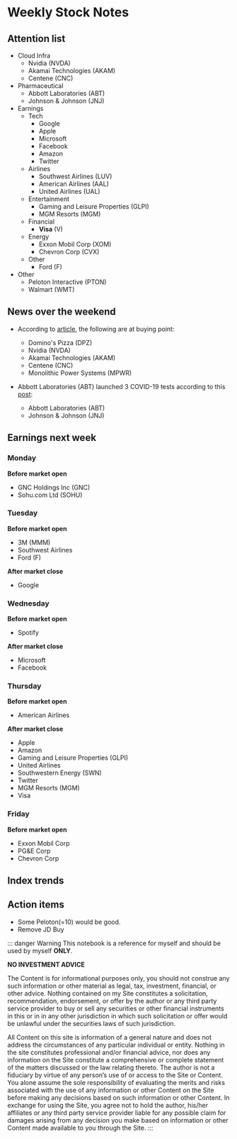 # Weekly Stock Notes

## Attention list

- Cloud Infra
  - Nvidia (NVDA)
  - Akamai Technologies (AKAM)
  - Centene (CNC)
- Pharmaceutical
  - Abbott Laboratories (ABT)
  - Johnson & Johnson (JNJ)
- Earnings
  - Tech
    - Google
    - Apple
    - Microsoft
    - Facebook
    - Amazon
    - Twitter
  - Airlines
    - Southwest Airlines (LUV)
    - American Airlines (AAL)
    - United Airlines (UAL)
  - Entertainment
    - Gaming and Leisure Properties (GLPI)
    - MGM Resorts (MGM)
  - Financial
    - **Visa** (V)
  - Energy
    - Exxon Mobil Corp (XOM)
    - Chevron Corp (CVX)
  - Other
    - Ford (F)
- Other
  - Peloton Interactive (PTON)
  - Walmart (WMT)

## News over the weekend

- According to [article](https://www.investors.com/news/coronavirus-market-rally-nvidia-stock-dominos-stock-near-buy-points/?src=A00220&yptr=yahoo), the following are at buying point:

  - Domino's Pizza (DPZ)
  - Nvidia (NVDA)
  - Akamai Technologies (AKAM)
  - Centene (CNC)
  - Monolithic Power Systems (MPWR)

- Abbott Laboratories (ABT) launched 3 COVID-19 tests according to this [post](https://www.investors.com/news/technology/abt-stock-buy-now/?src=A00220&yptr=yahoo):
  - Abbott Laboratories (ABT)
  - Johnson & Johnson (JNJ)

## Earnings next week

### Monday

**Before market open**

- GNC Holdings Inc (GNC)
- Sohu.com Ltd (SOHU)

### Tuesday

**Before market open**

- 3M (MMM)
- Southwest Airlines
- Ford (F)

**After market close**

- Google

### Wednesday

**Before market open**

- Spotify

**After market close**

- Microsoft
- Facebook

### Thursday

**Before market open**

- American Airlines

**After market close**

- Apple
- Amazon
- Gaming and Leisure Properties (GLPI)
- United Airlines
- Southwestern Energy (SWN)
- Twitter
- MGM Resorts (MGM)
- Visa

### Friday

**Before market open**

- Exxon Mobil Corp
- PG&E Corp
- Chevron Corp

## Index trends

## Action items

- Some Peloton(=10) would be good.
- Remove JD Buy

::: danger Warning
This notebook is a reference for myself and should be used by myself **ONLY**.

**NO INVESTMENT ADVICE**

The Content is for informational purposes only, you should not construe any such information or other material as legal, tax, investment, financial, or other advice. Nothing contained on my Site constitutes a solicitation, recommendation, endorsement, or offer by the author or any third party service provider to buy or sell any securities or other financial instruments in this or in in any other jurisdiction in which such solicitation or offer would be unlawful under the securities laws of such jurisdiction.

All Content on this site is information of a general nature and does not address the circumstances of any particular individual or entity. Nothing in the site constitutes professional and/or financial advice, nor does any information on the Site constitute a comprehensive or complete statement of the matters discussed or the law relating thereto. The author is not a fiduciary by virtue of any person’s use of or access to the Site or Content. You alone assume the sole responsibility of evaluating the merits and risks associated with the use of any information or other Content on the Site before making any decisions based on such information or other Content. In exchange for using the Site, you agree not to hold the author, his/her affiliates or any third party service provider liable for any possible claim for damages arising from any decision you make based on information or other Content made available to you through the Site.
:::

<Disqus/>
